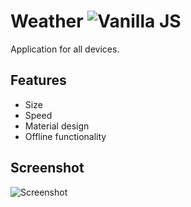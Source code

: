 # Weather ![Vanilla JS](https://habrastorage.org/getpro/habr/post_images/4fb/406/cdb/4fb406cdb84c4aa137f51504efb264d2.png)

Application for all devices.

## Features
- Size
- Speed
- Material design
- Offline functionality

## Screenshot
![Screenshot](https://pp.userapi.com/c638227/v638227802/44de4/1mIrvDY5fMQ.jpg)
